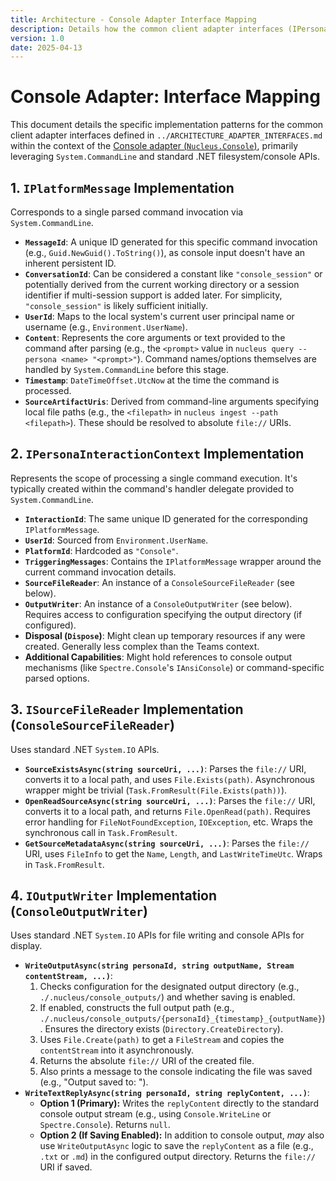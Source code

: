 ```yaml
---
title: Architecture - Console Adapter Interface Mapping
description: Details how the common client adapter interfaces (IPersonaInteractionContext, IPlatformMessage, etc.) are implemented within the Console adapter using System.CommandLine and local filesystem I/O.
version: 1.0
date: 2025-04-13
---
```


# Console Adapter: Interface Mapping

This document details the specific implementation patterns for the common client adapter interfaces defined in `../ARCHITECTURE_ADAPTER_INTERFACES.md` within the context of the [Console adapter (`Nucleus.Console`)](../ARCHITECTURE_ADAPTERS_CONSOLE.md), primarily leveraging `System.CommandLine` and standard .NET filesystem/console APIs.

## 1. `IPlatformMessage` Implementation

Corresponds to a single parsed command invocation via `System.CommandLine`.

*   **`MessageId`**: A unique ID generated for this specific command invocation (e.g., `Guid.NewGuid().ToString()`), as console input doesn't have an inherent persistent ID.
*   **`ConversationId`**: Can be considered a constant like `"console_session"` or potentially derived from the current working directory or a session identifier if multi-session support is added later. For simplicity, `"console_session"` is likely sufficient initially.
*   **`UserId`**: Maps to the local system's current user principal name or username (e.g., `Environment.UserName`).
*   **`Content`**: Represents the core arguments or text provided to the command after parsing (e.g., the `<prompt>` value in `nucleus query --persona <name> "<prompt>"`). Command names/options themselves are handled by `System.CommandLine` before this stage.
*   **`Timestamp`**: `DateTimeOffset.UtcNow` at the time the command is processed.
*   **`SourceArtifactUris`**: Derived from command-line arguments specifying local file paths (e.g., the `<filepath>` in `nucleus ingest --path <filepath>`). These should be resolved to absolute `file://` URIs.

## 2. `IPersonaInteractionContext` Implementation

Represents the scope of processing a single command execution. It's typically created within the command's handler delegate provided to `System.CommandLine`.

*   **`InteractionId`**: The same unique ID generated for the corresponding `IPlatformMessage`.
*   **`UserId`**: Sourced from `Environment.UserName`.
*   **`PlatformId`**: Hardcoded as `"Console"`.
*   **`TriggeringMessages`**: Contains the `IPlatformMessage` wrapper around the current command invocation details.
*   **`SourceFileReader`**: An instance of a `ConsoleSourceFileReader` (see below).
*   **`OutputWriter`**: An instance of a `ConsoleOutputWriter` (see below). Requires access to configuration specifying the output directory (if configured).
*   **Disposal (`Dispose`)**: Might clean up temporary resources if any were created. Generally less complex than the Teams context.
*   **Additional Capabilities**: Might hold references to console output mechanisms (like `Spectre.Console`'s `IAnsiConsole`) or command-specific parsed options.

## 3. `ISourceFileReader` Implementation (`ConsoleSourceFileReader`)

Uses standard .NET `System.IO` APIs.

*   **`SourceExistsAsync(string sourceUri, ...)`**: Parses the `file://` URI, converts it to a local path, and uses `File.Exists(path)`. Asynchronous wrapper might be trivial (`Task.FromResult(File.Exists(path))`).
*   **`OpenReadSourceAsync(string sourceUri, ...)`**: Parses the `file://` URI, converts it to a local path, and returns `File.OpenRead(path)`. Requires error handling for `FileNotFoundException`, `IOException`, etc. Wraps the synchronous call in `Task.FromResult`.
*   **`GetSourceMetadataAsync(string sourceUri, ...)`**: Parses the `file://` URI, uses `FileInfo` to get the `Name`, `Length`, and `LastWriteTimeUtc`. Wraps in `Task.FromResult`.

## 4. `IOutputWriter` Implementation (`ConsoleOutputWriter`)

Uses standard .NET `System.IO` APIs for file writing and console APIs for display.

*   **`WriteOutputAsync(string personaId, string outputName, Stream contentStream, ...)`**:
    1.  Checks configuration for the designated output directory (e.g., `./.nucleus/console_outputs/`) and whether saving is enabled.
    2.  If enabled, constructs the full output path (e.g., `./.nucleus/console_outputs/{personaId}_{timestamp}_{outputName}`). Ensures the directory exists (`Directory.CreateDirectory`).
    3.  Uses `File.Create(path)` to get a `FileStream` and copies the `contentStream` into it asynchronously.
    4.  Returns the absolute `file://` URI of the created file.
    5.  Also prints a message to the console indicating the file was saved (e.g., "Output saved to: <path>").
*   **`WriteTextReplyAsync(string personaId, string replyContent, ...)`**:
    *   **Option 1 (Primary):** Writes the `replyContent` directly to the standard console output stream (e.g., using `Console.WriteLine` or `Spectre.Console`). Returns `null`.
    *   **Option 2 (If Saving Enabled):** In addition to console output, *may* also use `WriteOutputAsync` logic to save the `replyContent` as a file (e.g., `.txt` or `.md`) in the configured output directory. Returns the `file://` URI if saved.
